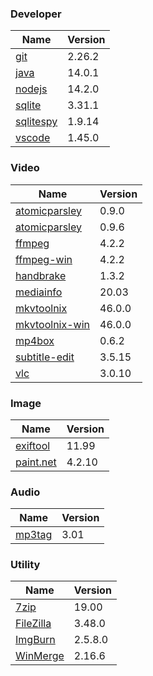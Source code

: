 
### Developer
Name                                                                                | Version
----                                                                                | -------
[git](https://github.com/git-for-windows/git/releases)                              | 2.26.2
[java](http://www.oracle.com/technetwork/java/javase/downloads/index.html)          | 14.0.1
[nodejs](https://nodejs.org/en/download/current/)                                   | 14.2.0
[sqlite](http://www.sqlite.org/download.html)                                       | 3.31.1
[sqlitespy](http://www.yunqa.de/delphi/doku.php/products/sqlitespy/index)           | 1.9.14
[vscode](https://code.visualstudio.com/updates)                                     | 1.45.0

### Video
Name                                                                                | Version
----                                                                                | -------
[atomicparsley](http://sourceforge.net/projects/atomicparsley/files/atomicparsley/) | 0.9.0
[atomicparsley](https://bitbucket.org/jonhedgerows/atomicparsley/downloads)         | 0.9.6
[ffmpeg](http://www.ffmpeg.org/download.html)                                       | 4.2.2
[ffmpeg-win](http://ffmpeg.zeranoe.com/builds/)                                     | 4.2.2
[handbrake](http://handbrake.fr/downloads.php)                                      | 1.3.2
[mediainfo](http://mediaarea.net/us/MediaInfo/Download/Windows)                     | 20.03
[mkvtoolnix](http://www.bunkus.org/videotools/mkvtoolnix/downloads.html)            | 46.0.0
[mkvtoolnix-win](http://www.fosshub.com/MKVToolNix.html)                            | 46.0.0
[mp4box](http://gpac.wp.mines-telecom.fr/mp4box/)                                   | 0.6.2
[subtitle-edit](https://github.com/SubtitleEdit/subtitleedit/releases)              | 3.5.15
[vlc](https://www.videolan.org/vlc/download-windows.html)                           | 3.0.10

### Image
Name                                                                                | Version
----                                                                                | -------
[exiftool](http://www.sno.phy.queensu.ca/~phil/exiftool/)                           | 11.99
[paint.net](http://www.getpaint.net/download.html)                                  | 4.2.10

### Audio
Name                                                                                | Version
----                                                                                | -------
[mp3tag](http://www.mp3tag.de/en/download.html)                                     | 3.01

### Utility
Name                                                                                | Version
----                                                                                | -------
[7zip](http://www.7-zip.org/download.html)                                          | 19.00
[FileZilla](https://filezilla-project.org/download.php?show_all=1)                  | 3.48.0
[ImgBurn](http://www.imgburn.com/index.php?act=download)                            | 2.5.8.0
[WinMerge](http://winmerge.org/downloads/)                                          | 2.16.6
